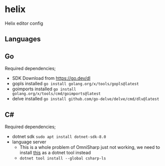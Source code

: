 # helix

Helix editor config

## Languages

## Go

Required dependencies;

- SDK Download from https://go.dev/dl
- gopls installed `go install golang.org/x/tools/gopls@latest`
- goimports installed `go install golang.org/x/tools/cmd/goimports@latest`
- delve installed `go install github.com/go-delve/delve/cmd/dlv@latest` 

## C#

Required dependencies;

- dotnet sdk `sudo apt install dotnet-sdk-8.0`
- language server
  - This is a whole problem of OmniSharp just not working, 
    we need to install [this](https://github.com/razzmatazz/csharp-language-server)
    as a dotnet tool instead
  - `dotnet tool install --global csharp-ls`
